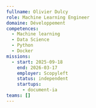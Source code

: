 ```yaml
---
fullname: Olivier Dulcy
role: Machine Learning Engineer
domaine: Développement
competences:
  - Machine learning
  - Data Science
  - Python
  - Docker
missions:
  - start: 2025-09-18
    end: 2026-03-17
    employer: Scopyleft
    status: independent
    startups:
      - document-ia
teams: []
---
```

